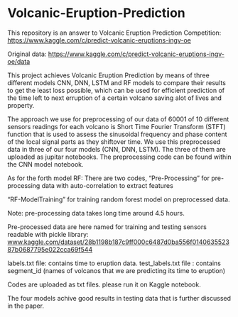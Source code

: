 # Volcanic-Eruption-Prediction
This repository is an answer to Volcanic Eruption Prediction Competition: https://www.kaggle.com/c/predict-volcanic-eruptions-ingv-oe

Original data: https://www.kaggle.com/c/predict-volcanic-eruptions-ingv-oe/data

This project achieves Volcanic Eruption Prediction by means of three different models CNN, DNN, LSTM and RF models to compare their results to get the least loss possible, which can be used for efficient prediction of the time left to next erruption of a certain volcano saving alot of lives and property. 

The approach we use for preprocessing of our data of 60001 of 10 different sensors readings for each volcano is Short Time Fourier Transform (STFT) function that is used to assess the sinusoidal frequency and phase content of the local signal parts as they shiftover time. We use this preprocessed data in three of our four models (CNN, DNN, LSTM). The three of them are uploaded as jupitar notebooks. The preprocessing code can be found within the CNN model notebook.

As for the forth model RF: 
There are two codes, “Pre-Processing” for pre-processing data with auto-correlation to extract features 

   “RF-ModelTraining” for training random forest model on preprocessed data. 

Note: pre-processing data takes long time around 4.5 hours. 

Pre-processed data are here named for training and testing sensors  readable with pickle library: www.kaggle.com/dataset/28b1198b187c9ff000c6487d0ba556f014063552387b0687795e022cca69f544

labels.txt file: contains time to eruption data. 
test_labels.txt file : contains segment_id (names of volcanos that we are predicting its time to eruption)
 
Codes are uploaded as txt files.  please run it on Kaggle notebook.

The four models achive good results in testing data that is further discussed in the paper.
